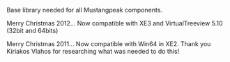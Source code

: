 Base library needed for all Mustangpeak components.

Merry Christmas 2012... Now compatible with XE3 and VirtualTreeview 5.10 (32bit and 64bits)

Merry Christmas 2011... Now compatible with Win64 in XE2.  Thank you Kiriakos Vlahos for researching what was needed to do this!